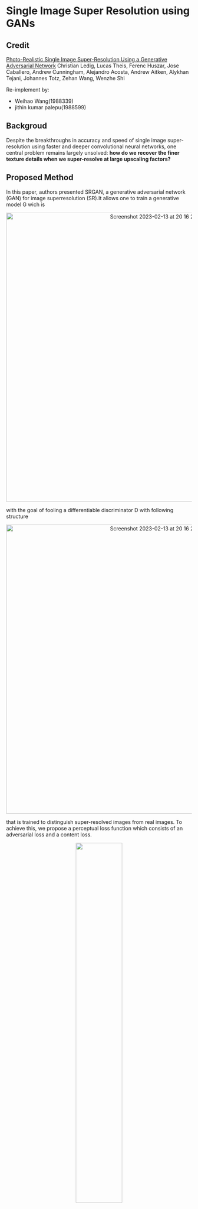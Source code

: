 # Single Image Super Resolution using GANs
## Credit
[Photo-Realistic Single Image Super-Resolution Using a Generative Adversarial Network](https://arxiv.org/abs/1609.04802)
Christian Ledig, Lucas Theis, Ferenc Huszar, Jose Caballero, Andrew Cunningham, Alejandro Acosta, Andrew Aitken, Alykhan Tejani, Johannes Totz, Zehan Wang, Wenzhe Shi


Re-implement by:
 - Weihao Wang(1988339)
 - jithin kumar palepu(1988599)
## Backgroud
Despite the breakthroughs in accuracy and speed of single image super-resolution using faster and deeper convolutional neural networks, one central problem remains largely unsolved: **how do we recover the finer texture details when we super-resolve at large upscaling factors?**
## Proposed Method
In this paper, authors presented SRGAN, a generative adversarial network (GAN) for image superresolution (SR).It allows one to train a generative model G wich is

<p align="center">
<img width="783" alt="Screenshot 2023-02-13 at 20 16 25" src="https://github.com/https-deeplearning-ai/GANs-Public/blob/master/SRGAN-Generator.png?raw=true">
</p>

with the goal of fooling a differentiable discriminator D with following structure

<p align="center">
<img width="783" alt="Screenshot 2023-02-13 at 20 16 25" src="https://github.com/https-deeplearning-ai/GANs-Public/blob/master/SRGAN-Discriminator.png?raw=true">
</p>

that is trained to distinguish super-resolved images from real images.
To achieve this, we propose a perceptual loss function which consists of an adversarial loss and a content loss.

<p align="center">
 <img src="https://user-images.githubusercontent.com/50286429/218705342-d7062804-50b9-4fe5-a22c-a1ca602374d2.png"  width='50%' height='50%'/>
 
</p>



The adversarial loss pushes our solution to the natural image manifold using a discriminator network that is trained to differentiate between the super-resolved images and original photo-realistic images.
<p align="center">

  <img src="https://user-images.githubusercontent.com/50286429/218705557-3d6aac46-5a3b-4b11-95fa-85e31164d3a5.png"  width='50%' height='50%'/>
</p>

In addition, we use a VGG content loss motivated by perceptual similarity instead of similarity in pixel space.
<p align="center">
  <img src="https://user-images.githubusercontent.com/50286429/218706873-ec46ed92-5b6a-4dfc-ad18-7c5109123a3a.png"  width='50%' height='50%'/>
</p>


All in all, they trained their model for estimating optimal parameters to minimize the loss function they provied, which is
<p align="center">
 <img src="https://user-images.githubusercontent.com/50286429/218706661-45c85a26-d489-4d1d-8aad-ca37a6ec28dd.png"  width='50%' height='50%'/>
</p>

## Instructions
We re-implement the method proposed in this paper using two different frameworks，they are:












